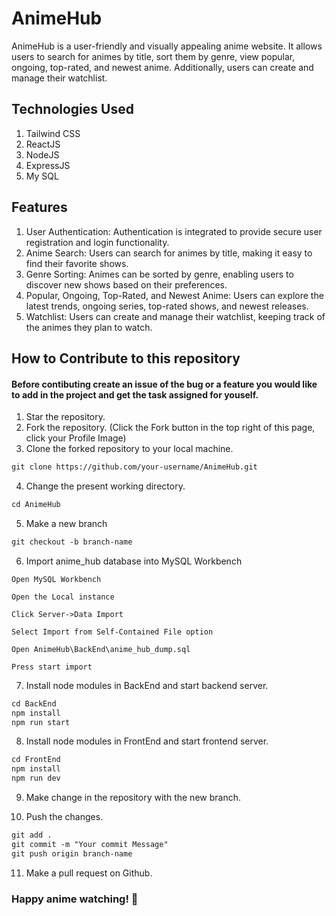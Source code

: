 # AnimeHub
AnimeHub is a user-friendly and visually appealing anime website. It allows users to search for animes by title, sort them by genre, view popular, ongoing, top-rated, and newest anime. Additionally, users can create and manage their watchlist.


## Technologies Used
1. Tailwind CSS
2. ReactJS
3. NodeJS
4. ExpressJS
5. My SQL

## Features
1. User Authentication: Authentication is integrated to provide secure user registration and login functionality.
2. Anime Search: Users can search for animes by title, making it easy to find their favorite shows.
3. Genre Sorting: Animes can be sorted by genre, enabling users to discover new shows based on their preferences.
4. Popular, Ongoing, Top-Rated, and Newest Anime: Users can explore the latest trends, ongoing series, top-rated shows, and newest releases.
5. Watchlist: Users can create and manage their watchlist, keeping track of the animes they plan to watch.


## How to Contribute to this repository

#### Before contibuting create an issue of the bug or a feature you would like to add in the project and get the task assigned for youself.

1. Star the repository.
2. Fork the repository. (Click the Fork button in the top right of this page, click your Profile Image)
3. Clone the forked repository to your local machine.
```markdown
git clone https://github.com/your-username/AnimeHub.git
```
4. Change the present working directory.
```markdown
cd AnimeHub
```
5. Make a new branch
```markdown
git checkout -b branch-name
```
6. Import anime_hub database into MySQL Workbench
```
Open MySQL Workbench

Open the Local instance

Click Server->Data Import

Select Import from Self-Contained File option

Open AnimeHub\BackEnd\anime_hub_dump.sql

Press start import
```

7. Install node modules in BackEnd and start backend server.
```markdown
cd BackEnd
npm install
npm run start
```

8. Install node modules in FrontEnd and start frontend server.
```markdown
cd FrontEnd
npm install
npm run dev
```

9. Make change in the repository with the new branch.

10. Push the changes.
```markdown
git add .
git commit -m "Your commit Message"
git push origin branch-name
```
11.  Make a pull request on Github.

### Happy anime watching! 🍿
